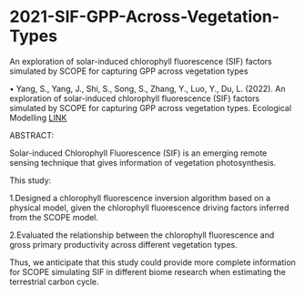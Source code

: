 # 2021-SIF-GPP-Across-Vegetation-Types
An exploration of solar-induced chlorophyll fluorescence (SIF) factors simulated by SCOPE for capturing GPP across vegetation types

•	Yang, S., Yang, J., Shi, S., Song, S., Zhang, Y., Luo, Y., Du, L. (2022). An exploration of solar-induced chlorophyll fluorescence (SIF) factors simulated by SCOPE for capturing GPP across vegetation types. Ecological Modelling [LINK](https://www.sciencedirect.com/science/article/abs/pii/S0304380022001843)

ABSTRACT:

Solar-induced Chlorophyll Fluorescence (SIF) is an emerging remote sensing technique that gives information of vegetation photosynthesis.

This study:

1.Designed a chlorophyll fluorescence inversion algorithm based on a physical model, given the chlorophyll fluorescence driving factors inferred from the SCOPE model.

2.Evaluated the relationship between the chlorophyll fluorescence and gross primary productivity across different vegetation types.

Thus, we anticipate that this study could provide more complete information for SCOPE simulating SIF in different biome research when estimating the terrestrial carbon cycle.
